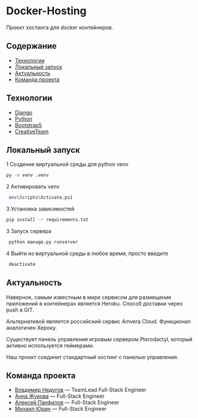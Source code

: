 # Docker-Hosting
Проект хостинга для docker контейнеров. 

## Содержание
- [Технологии](#технологии)
- [Локальный запуск](#локальный-запуск)
- [Актуальность](#актуальность)
- [Команда проекта](#команда-проекта)

## Технологии
- [Django](https://www.djangoproject.com/)
- [Python](https://www.python.org/)
- [Bootstrap5](https://www.creative-tim.com/)
- [CreativeTeam](https://www.creative-tim.com/)

## Локальный запуск
1 Создение виртуальной среды для python venv
```sh
py -m venv .venv
```
2 Активировать venv
```sh
 env\Scripts\Activate.ps1
```
3 Установка зависимостей 
```sh
pip install -r requirements.txt
```
3 Запуск сервера
```sh
 python manage.py runserver
```
4 Выйти из виртуальной среды в любое время, просто введите 
```sh
 deactivate
```

## Актуальность
Наверное, самым известным в мире сервисом для размещения приложений в контейнерах является Heroku. 
Способ доставки через push в GIT. 

Альтернативой является российский сервис Amvera Cloud. Функционал аналогичен Хероку.

Существует панель управления игровым сервером Pterodactyl, который активно используется геймерами. 

Наш проект соединит стандартный хостинг с панелью управления. 


## Команда проекта
- [Владимир Недугов](https://vk.com/gorbacheb) — TeamLead Full-Stack Engineer
- [Анна Жукова](https://vk.com/id_dreameranna) — Full-Stack Engineer
- [Алексей Панфилов](https://vk.com/zemlyanikins) — Full-Stack Engineer
- [Михаил Юрин](https://vk.com/animesborka2007) — Full-Stack Engineer

